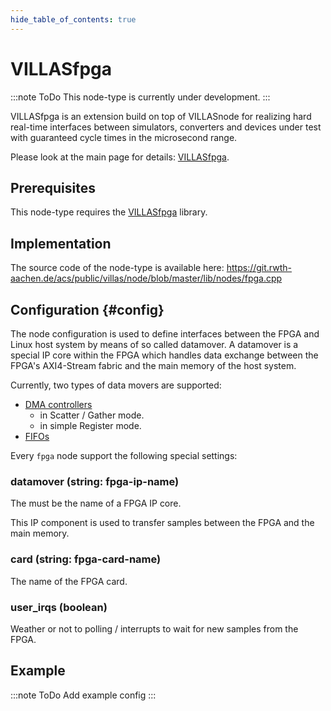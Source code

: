 ```yaml
---
hide_table_of_contents: true
---
```


# VILLASfpga

:::note ToDo
This node-type is currently under development.
:::

VILLASfpga is an extension build on top of VILLASnode for realizing hard real-time interfaces between simulators, converters and devices under test with guaranteed cycle times in the microsecond range.

Please look at the main page for details: [VILLASfpga](../../fpga/index.md).

## Prerequisites

This node-type requires the [VILLASfpga](https://git.rwth-aachen.de/acs/public/villas/fpga/fpga) library.

## Implementation

The source code of the node-type is available here:
https://git.rwth-aachen.de/acs/public/villas/node/blob/master/lib/nodes/fpga.cpp

## Configuration {#config}

The node configuration is used to define interfaces between the FPGA and Linux host system by means of so called datamover.
A datamover is a special IP core within the FPGA which handles data exchange between the FPGA's AXI4-Stream fabric and the main memory of the host system.

Currently, two types of data movers are supported:

 - [DMA controllers](https://www.xilinx.com/products/intellectual-property/axi_dma.html)
   - in Scatter / Gather mode.
   - in simple Register mode.
 - [FIFOs](https://www.xilinx.com/products/intellectual-property/axi_fifo.html)

Every `fpga` node support the following special settings:

### datamover (string: fpga-ip-name)

The must be the name of a FPGA IP core.

This IP component is used to transfer samples between the FPGA and the main memory.

### card (string: fpga-card-name)

The name of the FPGA card.

### user_irqs (boolean)

Weather or not to polling / interrupts to wait for new samples from the FPGA.

## Example

:::note ToDo
Add example config
:::
